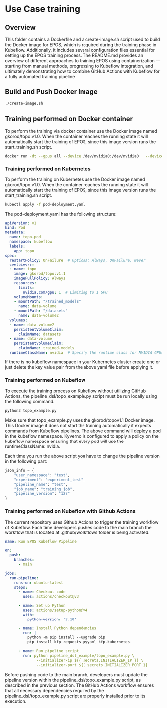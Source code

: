 # Use Case training

## Overview
This folder contains a Dockerfile and a create-image.sh script used to build 
the Docker image for EPOS, which is required during the training phase in Kubeflow.
Additionally, it includes several configuration files essential for setting up the
EPOS training process. The README.md provides an overview of different approaches to
training EPOS using containerization — starting from manual methods, progressing to
Kubeflow integration, and ultimately demonstrating how to combine GitHub Actions with
Kubeflow for a fully automated training pipeline

## Build and Push Docker Image
```sh
./create-image.sh
```
## Training performed on Docker container
To perform the training via docker container use the Docker image named gkorod/topo:v1.0. When the
container reaches the running state it will automatically start the training of EPOS, since this image version runs the start_training.sh script.
```sh
docker run -dt --gpus all --device /dev/nvidia0:/dev/nvidia0   --device /dev/nvidiactl:/dev/nvidiactl   --device /dev/nvidia-uvm:/dev/nvidia-uvm   --device /dev/nvidia-uvm-tools:/dev/nvidia-uvm-tools   gkorod/topo:v1.0
```

### Training performed on Kubernetes
To perform the training on Kubernetes use the Docker image named gkorod/topo:v1.0. When the
container reaches the running state it will automatically start the training of EPOS, since this image version runs the start_training.sh script.
```sh
kubectl apply -f pod-deployment.yaml
```
The pod-deployment.yaml has the following structure:
```yaml
apiVersion: v1
kind: Pod
metadata:
  name: topo-pod
  namespace: kubeflow
  labels:
    app: topo
spec:
  restartPolicy: OnFailure  # Options: Always, OnFailure, Never
  containers:
  - name: topo
    image: gkorod/topo:v1.1
    imagePullPolicy: Always
    resources:
      limits:
        nvidia.com/gpu: 1  # Limiting to 1 GPU
    volumeMounts:
    - mountPath: "/trained_models"
      name: data-volume
    - mountPath: "/datasets"
      name: data-volume2
  volumes:
  - name: data-volume2
    persistentVolumeClaim:
      claimName: datasets
  - name: data-volume
    persistentVolumeClaim:
      claimName: trained-models
  runtimeClassName: nvidia  # Specify the runtime class for NVIDIA GPUs
```
If there is no kubeflow namespace in your Kubernetes cluster create one or just delete the
key value pair from the above yaml file before applying it.


### Training performed on Kubeflow
To execute the training process on Kubeflow without utilizing GitHub Actions,
the pipeline_dsl/topo_example.py script must be run locally using the following command.
```sh
python3 topo_example.py
```
Make sure that topo_example.py uses the gkorod/topov1.1 Docker image. This Docker image it does not
start the training automatically it expects commands from Kubeflow pipelines. The above command will deploy a pod in the kubeflow namespace. 
Kyverno is configured to apply a policy on the kubeflow namespace ensuring that every pod will use the runtimeClassName: nvidia.

Each time you run the above script you have to change the pipeline version in the following part:
``` python
json_info = {
    "user_namespace": "test",
    "experiment": "experiment_test",
    "pipeline_name": "test",
    "job_name": "training_job",
    "pipeline_version": "127"
}
```
### Training performed on Kubeflow with Github Actions
The current repository uses Github Actions to trigger the training workflow of Kubeflow. Each time developers pushes
code to the main branch the workflow that is located at .github/workflows folder is being activated.

``` yaml
name: Run EPOS Kubeflow Pipeline

on:
  push:
    branches:
      - main

jobs:
  run-pipeline:
    runs-on: ubuntu-latest
    steps:
      - name: Checkout code
        uses: actions/checkout@v3

      - name: Set up Python
        uses: actions/setup-python@v4
        with:
          python-version: '3.10'

      - name: Install Python dependencies
        run: |
          python -m pip install --upgrade pip
          pip install kfp requests pyyaml kfp-kubernetes

      - name: Run pipeline script
        run: python pipeline_dsl_example/topo_example.py \
              --initializer-ip ${{ secrets.INITIALIZER_IP }} \
              --initializer-port ${{ secrets.INITIALIZER_PORT }}
```

Before pushing code to the main branch, developers must update the pipeline version within 
the pipeline_dsl/topo_example.py script, as described in the previous section.
The GitHub Actions workflow ensures that all necessary dependencies required by the pipeline_dsl/topo_example.py script
are properly installed prior to its execution.
